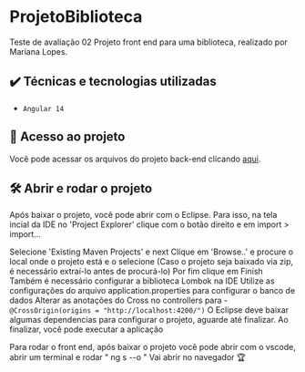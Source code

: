 # ProjetoBiblioteca

Teste de avaliação 02 
Projeto front end para uma biblioteca, realizado por Mariana Lopes.

## ✔️ Técnicas e tecnologias utilizadas

- ``Angular 14``


## 📁 Acesso ao projeto

Você pode acessar os arquivos do projeto back-end clicando [aqui](https://github.com/aceleragep/biblioteca.git).

## 🛠️ Abrir e rodar o projeto

Após baixar o projeto, você pode abrir com o Eclipse. Para isso, na tela incial da IDE no 'Project Explorer' clique com o botão direito e em import > import...

Selecione 'Existing Maven Projects' e next
Clique em 'Browse..' e procure o local onde o projeto está e o selecione (Caso o projeto seja baixado via zip, é necessário extraí-lo antes de procurá-lo)
Por fim clique em Finish
Também é necessário configurar a biblioteca Lombok na IDE
Utilize as configurações do arquivo application.properties para configurar o banco de dados
Alterar as anotações do Cross no controllers para -``@CrossOrigin(origins = "http://localhost:4200/")``
O Eclipse deve baixar algumas dependencias para configurar o projeto, aguarde até finalizar. Ao finalizar, você pode executar a aplicação

Para rodar o front end, após baixar o projeto você pode abrir com o vscode, abrir um terminal e rodar " ng s --o "
Vai abrir no navegador 🏆
